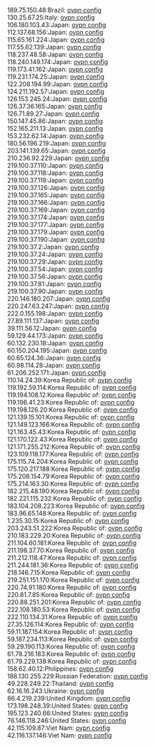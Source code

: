 189.75.150.48:Brazil: [ovpn config](vpn/189_75_150_48.ovpn)  
130.25.67.25:Italy: [ovpn config](vpn/130_25_67_25.ovpn)  
106.180.103.43:Japan: [ovpn config](vpn/106_180_103_43.ovpn)  
112.137.68.156:Japan: [ovpn config](vpn/112_137_68_156.ovpn)  
115.65.161.224:Japan: [ovpn config](vpn/115_65_161_224.ovpn)  
117.55.62.139:Japan: [ovpn config](vpn/117_55_62_139.ovpn)  
118.237.48.58:Japan: [ovpn config](vpn/118_237_48_58.ovpn)  
118.240.149.174:Japan: [ovpn config](vpn/118_240_149_174.ovpn)  
119.173.41.162:Japan: [ovpn config](vpn/119_173_41_162.ovpn)  
119.231.174.25:Japan: [ovpn config](vpn/119_231_174_25.ovpn)  
122.208.194.99:Japan: [ovpn config](vpn/122_208_194_99.ovpn)  
124.211.192.57:Japan: [ovpn config](vpn/124_211_192_57.ovpn)  
126.153.245.24:Japan: [ovpn config](vpn/126_153_245_24.ovpn)  
126.37.36.165:Japan: [ovpn config](vpn/126_37_36_165.ovpn)  
126.71.89.27:Japan: [ovpn config](vpn/126_71_89_27.ovpn)  
150.147.45.86:Japan: [ovpn config](vpn/150_147_45_86.ovpn)  
152.165.211.13:Japan: [ovpn config](vpn/152_165_211_13.ovpn)  
153.232.62.14:Japan: [ovpn config](vpn/153_232_62_14.ovpn)  
180.56.196.219:Japan: [ovpn config](vpn/180_56_196_219.ovpn)  
203.141.139.65:Japan: [ovpn config](vpn/203_141_139_65.ovpn)  
210.236.92.229:Japan: [ovpn config](vpn/210_236_92_229.ovpn)  
219.100.37.110:Japan: [ovpn config](vpn/219_100_37_110.ovpn)  
219.100.37.118:Japan: [ovpn config](vpn/219_100_37_118.ovpn)  
219.100.37.119:Japan: [ovpn config](vpn/219_100_37_119.ovpn)  
219.100.37.126:Japan: [ovpn config](vpn/219_100_37_126.ovpn)  
219.100.37.165:Japan: [ovpn config](vpn/219_100_37_165.ovpn)  
219.100.37.166:Japan: [ovpn config](vpn/219_100_37_166.ovpn)  
219.100.37.169:Japan: [ovpn config](vpn/219_100_37_169.ovpn)  
219.100.37.174:Japan: [ovpn config](vpn/219_100_37_174.ovpn)  
219.100.37.177:Japan: [ovpn config](vpn/219_100_37_177.ovpn)  
219.100.37.179:Japan: [ovpn config](vpn/219_100_37_179.ovpn)  
219.100.37.190:Japan: [ovpn config](vpn/219_100_37_190.ovpn)  
219.100.37.2:Japan: [ovpn config](vpn/219_100_37_2.ovpn)  
219.100.37.24:Japan: [ovpn config](vpn/219_100_37_24.ovpn)  
219.100.37.29:Japan: [ovpn config](vpn/219_100_37_29.ovpn)  
219.100.37.54:Japan: [ovpn config](vpn/219_100_37_54.ovpn)  
219.100.37.56:Japan: [ovpn config](vpn/219_100_37_56.ovpn)  
219.100.37.81:Japan: [ovpn config](vpn/219_100_37_81.ovpn)  
219.100.37.90:Japan: [ovpn config](vpn/219_100_37_90.ovpn)  
220.146.180.207:Japan: [ovpn config](vpn/220_146_180_207.ovpn)  
220.247.63.247:Japan: [ovpn config](vpn/220_247_63_247.ovpn)  
222.0.155.198:Japan: [ovpn config](vpn/222_0_155_198.ovpn)  
27.89.111.137:Japan: [ovpn config](vpn/27_89_111_137.ovpn)  
39.111.56.12:Japan: [ovpn config](vpn/39_111_56_12.ovpn)  
59.129.44.173:Japan: [ovpn config](vpn/59_129_44_173.ovpn)  
60.132.230.18:Japan: [ovpn config](vpn/60_132_230_18.ovpn)  
60.150.204.195:Japan: [ovpn config](vpn/60_150_204_195.ovpn)  
60.65.124.36:Japan: [ovpn config](vpn/60_65_124_36.ovpn)  
60.98.114.28:Japan: [ovpn config](vpn/60_98_114_28.ovpn)  
61.206.252.171:Japan: [ovpn config](vpn/61_206_252_171.ovpn)  
110.14.24.39:Korea Republic of: [ovpn config](vpn/110_14_24_39.ovpn)  
119.192.59.114:Korea Republic of: [ovpn config](vpn/119_192_59_114.ovpn)  
119.194.108.12:Korea Republic of: [ovpn config](vpn/119_194_108_12.ovpn)  
119.196.41.23:Korea Republic of: [ovpn config](vpn/119_196_41_23.ovpn)  
119.198.126.20:Korea Republic of: [ovpn config](vpn/119_198_126_20.ovpn)  
121.139.15.101:Korea Republic of: [ovpn config](vpn/121_139_15_101.ovpn)  
121.149.123.166:Korea Republic of: [ovpn config](vpn/121_149_123_166.ovpn)  
121.163.45.43:Korea Republic of: [ovpn config](vpn/121_163_45_43.ovpn)  
121.170.122.43:Korea Republic of: [ovpn config](vpn/121_170_122_43.ovpn)  
121.171.255.212:Korea Republic of: [ovpn config](vpn/121_171_255_212.ovpn)  
123.109.118.177:Korea Republic of: [ovpn config](vpn/123_109_118_177.ovpn)  
175.115.74.204:Korea Republic of: [ovpn config](vpn/175_115_74_204.ovpn)  
175.120.217.188:Korea Republic of: [ovpn config](vpn/175_120_217_188.ovpn)  
175.208.154.79:Korea Republic of: [ovpn config](vpn/175_208_154_79.ovpn)  
175.214.163.30:Korea Republic of: [ovpn config](vpn/175_214_163_30.ovpn)  
182.215.48.190:Korea Republic of: [ovpn config](vpn/182_215_48_190.ovpn)  
182.221.115.232:Korea Republic of: [ovpn config](vpn/182_221_115_232.ovpn)  
183.104.208.223:Korea Republic of: [ovpn config](vpn/183_104_208_223.ovpn)  
183.96.65.148:Korea Republic of: [ovpn config](vpn/183_96_65_148.ovpn)  
1.235.30.15:Korea Republic of: [ovpn config](vpn/1_235_30_15.ovpn)  
203.243.51.222:Korea Republic of: [ovpn config](vpn/203_243_51_222.ovpn)  
210.183.229.20:Korea Republic of: [ovpn config](vpn/210_183_229_20.ovpn)  
211.104.60.181:Korea Republic of: [ovpn config](vpn/211_104_60_181.ovpn)  
211.198.37.70:Korea Republic of: [ovpn config](vpn/211_198_37_70.ovpn)  
211.212.118.47:Korea Republic of: [ovpn config](vpn/211_212_118_47.ovpn)  
211.244.181.36:Korea Republic of: [ovpn config](vpn/211_244_181_36.ovpn)  
218.146.7.15:Korea Republic of: [ovpn config](vpn/218_146_7_15.ovpn)  
219.251.151.170:Korea Republic of: [ovpn config](vpn/219_251_151_170.ovpn)  
220.74.91.180:Korea Republic of: [ovpn config](vpn/220_74_91_180.ovpn)  
220.81.7.85:Korea Republic of: [ovpn config](vpn/220_81_7_85.ovpn)  
220.88.251.201:Korea Republic of: [ovpn config](vpn/220_88_251_201.ovpn)  
222.108.180.53:Korea Republic of: [ovpn config](vpn/222_108_180_53.ovpn)  
222.110.134.31:Korea Republic of: [ovpn config](vpn/222_110_134_31.ovpn)  
27.35.126.114:Korea Republic of: [ovpn config](vpn/27_35_126_114.ovpn)  
59.11.187.154:Korea Republic of: [ovpn config](vpn/59_11_187_154.ovpn)  
59.187.234.113:Korea Republic of: [ovpn config](vpn/59_187_234_113.ovpn)  
59.29.190.113:Korea Republic of: [ovpn config](vpn/59_29_190_113.ovpn)  
61.78.216.183:Korea Republic of: [ovpn config](vpn/61_78_216_183.ovpn)  
61.79.229.138:Korea Republic of: [ovpn config](vpn/61_79_229_138.ovpn)  
158.62.40.12:Philippines: [ovpn config](vpn/158_62_40_12.ovpn)  
188.130.255.229:Russian Federation: [ovpn config](vpn/188_130_255_229.ovpn)  
49.228.249.22:Thailand: [ovpn config](vpn/49_228_249_22.ovpn)  
62.16.16.243:Ukraine: [ovpn config](vpn/62_16_16_243.ovpn)  
86.4.219.239:United Kingdom: [ovpn config](vpn/86_4_219_239.ovpn)  
173.198.248.39:United States: [ovpn config](vpn/173_198_248_39.ovpn)  
195.123.240.66:United States: [ovpn config](vpn/195_123_240_66.ovpn)  
76.146.118.246:United States: [ovpn config](vpn/76_146_118_246.ovpn)  
42.115.109.87:Viet Nam: [ovpn config](vpn/42_115_109_87.ovpn)  
42.116.137.146:Viet Nam: [ovpn config](vpn/42_116_137_146.ovpn)  
